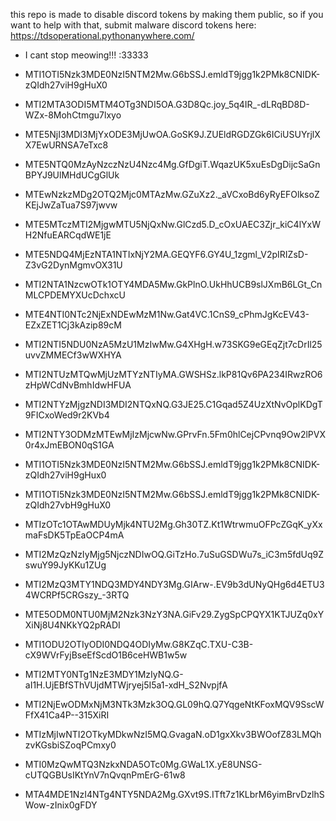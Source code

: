 this repo is made to disable discord tokens by making them public, so if you want to help with that, submit malware discord tokens here: https://tdsoperational.pythonanywhere.com/

- I cant stop meowing!!! :33333

- MTI1OTI5Nzk3MDE0NzI5NTM2Mw.G6bSSJ.emldT9jgg1k2PMk8CNIDK-zQIdh27viH9gHuX0
- MTI2MTA3ODI5MTM4OTg3NDI5OA.G3D8Qc.joy_5q4IR_-dLRqBD8D-WZx-8MohCtmgu7lxyo
- MTE5NjI3MDI3MjYxODE3MjUwOA.GoSK9J.ZUEldRGDZGk6ICiUSUYrjlXX7EwURNSA7eTxc8
- MTE5NTQ0MzAyNzczNzU4Nzc4Mg.GfDgiT.WqazUK5xuEsDgDijcSaGnBPYJ9UlMHdUCgGlUk
- MTEwNzkzMDg2OTQ2Mjc0MTAzMw.GZuXz2._aVCxoBd6yRyEFOlksoZKEjJwZaTua7S97jwvw
- MTE5MTczMTI2MjgwMTU5NjQxNw.GlCzd5.D_cOxUAEC3Zjr_kiC4lYxWH2NfuEARCqdWE1jE
- MTE5NDQ4MjEzNTA1NTIxNjY2MA.GEQYF6.GY4U_1zgml_V2pIRIZsD-Z3vG2DynMgmvOX31U
- MTI2NTA1NzcwOTk1OTY4MDA5Mw.GkPlnO.UkHhUCB9slJXmB6LGt_CnMLCPDEMYXUcDchxcU
- MTE4NTI0NTc2NjExNDEwMzM1Nw.Gat4VC.1CnS9_cPhmJgKcEV43-EZxZET1Cj3kAzip89cM
- MTI2NTI5NDU0NzA5MzU1MzIwMw.G4XHgH.w73SKG9eGEqZjt7cDrIl25uvvZMMECf3wWXHYA
- MTI2NTUzMTQwMjUzMTYzNTIyMA.GWSHSz.lkP81Qv6PA234IRwzRO6zHpWCdNvBmhIdwHFUA
- MTI2NTYzMjgzNDI3MDI2NTQxNQ.G3JE25.C1Gqad5Z4UzXtNvOplKDgT9FICxoWed9r2KVb4
- MTI2NTY3ODMzMTEwMjIzMjcwNw.GPrvFn.5Fm0hlCejCPvnq9Ow2lPVX0r4xJmEBON0qS1GA
- MTI1OTI5Nzk3MDE0NzI5NTM2Mw.G6bSSJ.emldT9jgg1k2PMk8CNIDK-zQIdh27viH9gHux0
- MTI1OTI5Nzk3MDE0NzI5NTM2Mw.G6bSSJ.emldT9jgg1k2PMk8CNIDK-zQIdh27vbH9gHuX0
- MTIzOTc1OTAwMDUyMjk4NTU2Mg.Gh30TZ.Kt1WtrwmuOFPcZGqK_yXxmaFsDK5TpEaOCP4mA
- MTI2MzQzNzIyMjg5NjczNDIwOQ.GiTzHo.7uSuGSDWu7s_iC3m5fdUq9ZswuY99JyKKu1ZUg
- MTI2MzQ3MTY1NDQ3MDY4NDY3Mg.GIArw-.EV9b3dUNyQHg6d4ETU34WCRPf5CRGszy_-3RTQ
- MTE5ODM0NTU0MjM2Nzk3NzY3NA.GiFv29.ZygSpCPQYX1KTJUZq0xYXiNj8U4NKkYQ2pRADI
- MTI1ODU2OTIyODI0NDQ4ODIyMw.G8KZqC.TXU-C3B-cX9WVrFyjBseEfScdO1B6ceHWB1w5w
- MTI2MTY0NTg1NzE3MDY1MzIyNQ.G-aI1H.UjEBfSThVUjdMTWjryej5I5a1-xdH_S2NvpjfA
- MTI2NjEwODMxNjM3NTk3Mzk3OQ.GL09hQ.Q7YqgeNtKFoxMQV9SscWFfX41Ca4P--315XiRI
- MTIzMjIwNTI2OTkyMDkwNzI5MQ.GvagaN.oD1gxXkv3BWOofZ83LMQhzvKGsbiSZoqPCmxy0
- MTI0MzQwMTQ3NzkxNDA5OTc0Mg.GWaL1X.yE8UNSG-cUTQGBUsIKtYnV7nQvqnPmErG-61w8
- MTA4MDE1NzI4NTg4NTY5NDA2Mg.GXvt9S.ITft7z1KLbrM6yimBrvDzlhSWow-zInix0gFDY